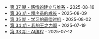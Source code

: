 * [第 37 期 - 感情的建立与维系](https://myzara.vercel.app/posts/37-感情的建立与维系) - 2025-08-16
* [第 36 期 - 程序员的成长](https://myzara.vercel.app/posts/36-程序员的成长) - 2025-08-09
* [第 35 期 - 学习的最佳时机](https://myzara.vercel.app/posts/35-学习的最佳时机) - 2025-08-02
* [第 34 期 - 我的王之力啊](https://myzara.vercel.app/posts/34-我的王之力啊) - 2025-07-19
* [第 33 期 - AI编程](https://myzara.vercel.app/posts/33-AI编程) - 2025-07-12
